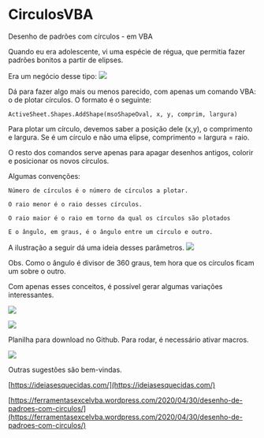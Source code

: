 # CirculosVBA

Desenho de padrões com círculos - em VBA

Quando eu era adolescente, vi uma espécie de régua, que permitia fazer padrões bonitos a partir de elipses.

Era um negócio desse tipo:
![](https://ferramentasexcelvba.files.wordpress.com/2020/04/spirograph.jpg?w=1024)


Dá para fazer algo mais ou menos parecido, com apenas um comando VBA: o de plotar círculos. O formato é o seguinte:

`ActiveSheet.Shapes.AddShape(msoShapeOval, x, y, comprim, largura)`

Para plotar um círculo, devemos saber a posição dele (x,y), o comprimento e largura. Se é um círculo e não uma elipse, comprimento = largura = raio.

O resto dos comandos serve apenas para apagar desenhos antigos, colorir e posicionar os novos círculos.

Algumas convenções:

    Número de círculos é o número de círculos a plotar.

    O raio menor é o raio desses círculos.

    O raio maior é o raio em torno da qual os círculos são plotados

    E o ângulo, em graus, é o ângulo entre um círculo e outro.

A ilustração a seguir dá uma ideia desses parâmetros.
![](https://ferramentasexcelvba.files.wordpress.com/2020/04/circulos01.png)


Obs. Como o ângulo é divisor de 360 graus, tem hora que os círculos ficam um sobre o outro.

Com apenas esses conceitos, é possível gerar algumas variações interessantes.

![](https://ferramentasexcelvba.files.wordpress.com/2020/04/circulos02.png)

![](https://ferramentasexcelvba.files.wordpress.com/2020/04/circulos03.png)

Planilha para download no Github. Para rodar, é necessário ativar macros.

![](https://ferramentasexcelvba.files.wordpress.com/2020/04/circulos04.png)

Outras sugestões são bem-vindas.

[https://ideiasesquecidas.com/](https://ideiasesquecidas.com/)

[https://ferramentasexcelvba.wordpress.com/2020/04/30/desenho-de-padroes-com-circulos/](https://ferramentasexcelvba.wordpress.com/2020/04/30/desenho-de-padroes-com-circulos/)


